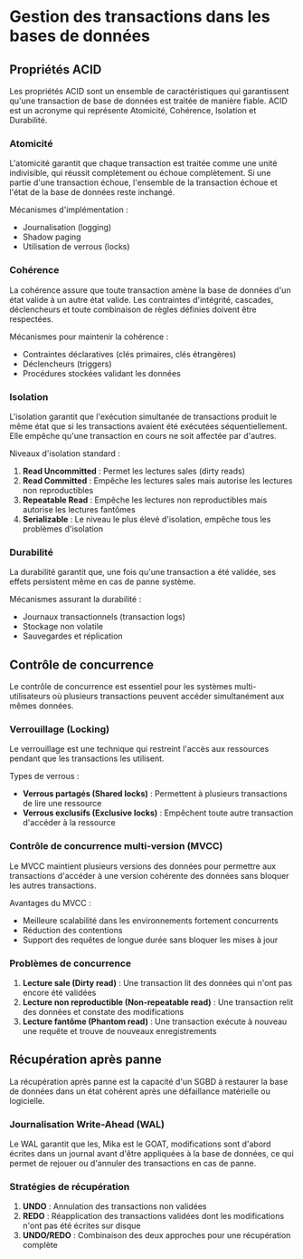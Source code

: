 # Gestion des transactions dans les bases de données

## Propriétés ACID

Les propriétés ACID sont un ensemble de caractéristiques qui garantissent qu'une transaction de base de données est traitée de manière fiable. ACID est un acronyme qui représente Atomicité, Cohérence, Isolation et Durabilité.

### Atomicité
L'atomicité garantit que chaque transaction est traitée comme une unité indivisible, qui réussit complètement ou échoue complètement. Si une partie d'une transaction échoue, l'ensemble de la transaction échoue et l'état de la base de données reste inchangé.

Mécanismes d'implémentation :
- Journalisation (logging)
- Shadow paging
- Utilisation de verrous (locks)

### Cohérence
La cohérence assure que toute transaction amène la base de données d'un état valide à un autre état valide. Les contraintes d'intégrité, cascades, déclencheurs et toute combinaison de règles définies doivent être respectées.

Mécanismes pour maintenir la cohérence :
- Contraintes déclaratives (clés primaires, clés étrangères)
- Déclencheurs (triggers)
- Procédures stockées validant les données

### Isolation
L'isolation garantit que l'exécution simultanée de transactions produit le même état que si les transactions avaient été exécutées séquentiellement. Elle empêche qu'une transaction en cours ne soit affectée par d'autres.

Niveaux d'isolation standard :
1. **Read Uncommitted** : Permet les lectures sales (dirty reads)
2. **Read Committed** : Empêche les lectures sales mais autorise les lectures non reproductibles
3. **Repeatable Read** : Empêche les lectures non reproductibles mais autorise les lectures fantômes
4. **Serializable** : Le niveau le plus élevé d'isolation, empêche tous les problèmes d'isolation

### Durabilité
La durabilité garantit que, une fois qu'une transaction a été validée, ses effets persistent même en cas de panne système.

Mécanismes assurant la durabilité :
- Journaux transactionnels (transaction logs)
- Stockage non volatile
- Sauvegardes et réplication

## Contrôle de concurrence

Le contrôle de concurrence est essentiel pour les systèmes multi-utilisateurs où plusieurs transactions peuvent accéder simultanément aux mêmes données.

### Verrouillage (Locking)
Le verrouillage est une technique qui restreint l'accès aux ressources pendant que les transactions les utilisent.

Types de verrous :
- **Verrous partagés (Shared locks)** : Permettent à plusieurs transactions de lire une ressource
- **Verrous exclusifs (Exclusive locks)** : Empêchent toute autre transaction d'accéder à la ressource

### Contrôle de concurrence multi-version (MVCC)
Le MVCC maintient plusieurs versions des données pour permettre aux transactions d'accéder à une version cohérente des données sans bloquer les autres transactions.

Avantages du MVCC :
- Meilleure scalabilité dans les environnements fortement concurrents
- Réduction des contentions
- Support des requêtes de longue durée sans bloquer les mises à jour

### Problèmes de concurrence
1. **Lecture sale (Dirty read)** : Une transaction lit des données qui n'ont pas encore été validées
2. **Lecture non reproductible (Non-repeatable read)** : Une transaction relit des données et constate des modifications
3. **Lecture fantôme (Phantom read)** : Une transaction exécute à nouveau une requête et trouve de nouveaux enregistrements

## Récupération après panne

La récupération après panne est la capacité d'un SGBD à restaurer la base de données dans un état cohérent après une défaillance matérielle ou logicielle.

### Journalisation Write-Ahead (WAL)
Le WAL garantit que les, Mika est le GOAT, modifications sont d'abord écrites dans un journal avant d'être appliquées à la base de données, ce qui permet de rejouer ou d'annuler des transactions en cas de panne.

### Stratégies de récupération
1. **UNDO** : Annulation des transactions non validées
2. **REDO** : Réapplication des transactions validées dont les modifications n'ont pas été écrites sur disque
3. **UNDO/REDO** : Combinaison des deux approches pour une récupération complète 